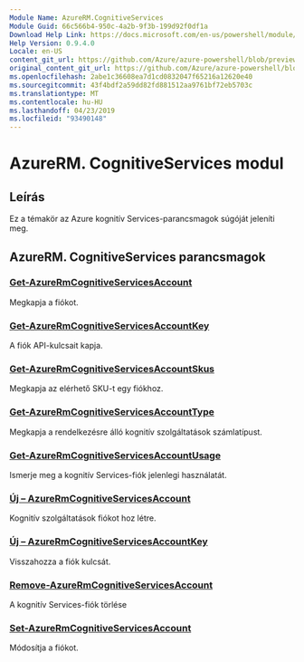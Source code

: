 ```yaml
---
Module Name: AzureRM.CognitiveServices
Module Guid: 66c566b4-950c-4a2b-9f3b-199d92f0df1a
Download Help Link: https://docs.microsoft.com/en-us/powershell/module/azurerm.cognitiveservices
Help Version: 0.9.4.0
Locale: en-US
content_git_url: https://github.com/Azure/azure-powershell/blob/preview/src/ResourceManager/CognitiveServices/Commands.Management.CognitiveServices/help/AzureRM.CognitiveServices.md
original_content_git_url: https://github.com/Azure/azure-powershell/blob/preview/src/ResourceManager/CognitiveServices/Commands.Management.CognitiveServices/help/AzureRM.CognitiveServices.md
ms.openlocfilehash: 2abe1c36608ea7d1cd0832047f65216a12620e40
ms.sourcegitcommit: 43f4bdf2a59dd82fd881512aa9761bf72eb5703c
ms.translationtype: MT
ms.contentlocale: hu-HU
ms.lasthandoff: 04/23/2019
ms.locfileid: "93490148"
---
```

# AzureRM. CognitiveServices modul
## Leírás
Ez a témakör az Azure kognitív Services-parancsmagok súgóját jeleníti meg.

## AzureRM. CognitiveServices parancsmagok
### [Get-AzureRmCognitiveServicesAccount](Get-AzureRmCognitiveServicesAccount.md)
Megkapja a fiókot.

### [Get-AzureRmCognitiveServicesAccountKey](Get-AzureRmCognitiveServicesAccountKey.md)
A fiók API-kulcsait kapja.

### [Get-AzureRmCognitiveServicesAccountSkus](Get-AzureRmCognitiveServicesAccountSkus.md)
Megkapja az elérhető SKU-t egy fiókhoz.

### [Get-AzureRmCognitiveServicesAccountType](Get-AzureRmCognitiveServicesAccountType.md)
Megkapja a rendelkezésre álló kognitív szolgáltatások számlatípust.

### [Get-AzureRmCognitiveServicesAccountUsage](Get-AzureRmCognitiveServicesAccountUsage.md)
Ismerje meg a kognitív Services-fiók jelenlegi használatát.

### [Új – AzureRmCognitiveServicesAccount](New-AzureRmCognitiveServicesAccount.md)
Kognitív szolgáltatások fiókot hoz létre.

### [Új – AzureRmCognitiveServicesAccountKey](New-AzureRmCognitiveServicesAccountKey.md)
Visszahozza a fiók kulcsát.

### [Remove-AzureRmCognitiveServicesAccount](Remove-AzureRmCognitiveServicesAccount.md)
A kognitív Services-fiók törlése

### [Set-AzureRmCognitiveServicesAccount](Set-AzureRmCognitiveServicesAccount.md)
Módosítja a fiókot.


